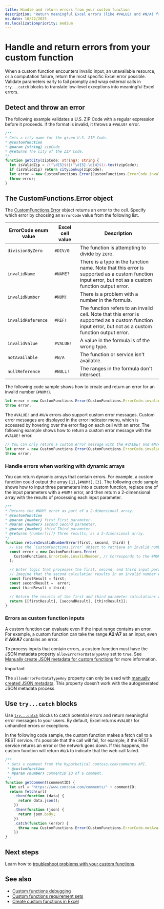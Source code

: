 ```yaml
---
title: Handle and return errors from your custom function
description: 'Return meaningful Excel errors (like #VALUE! and #N/A) from custom functions and map exceptions to user-friendly messages.'
ms.date: 10/22/2025
ms.localizationpriority: medium
---
```


# Handle and return errors from your custom function

When a custom function encounters invalid input, an unavailable resource, or a computation failure, return the most specific Excel error possible. Validate parameters early to fail promptly and wrap external calls in `try...catch` blocks to translate low-level exceptions into meaningful Excel errors.

## Detect and throw an error

The following example validates a U.S. ZIP Code with a regular expression before it proceeds. If the format is invalid, it throws a `#VALUE!` error.

```typescript
/**
* Gets a city name for the given U.S. ZIP Code.
* @customfunction
* @param {string} zipCode
* @returns The city of the ZIP Code.
*/
function getCity(zipCode: string): string {
  let isValidZip = /(^\d{5}$)|(^\d{5}-\d{4}$)/.test(zipCode);
  if (isValidZip) return cityLookup(zipCode);
  let error = new CustomFunctions.Error(CustomFunctions.ErrorCode.invalidValue, "Please provide a valid U.S. zip code.");
  throw error;
}
```

## The CustomFunctions.Error object

The [CustomFunctions.Error](/javascript/api/custom-functions-runtime/customfunctions.error) object returns an error to the cell. Specify which error by choosing an `ErrorCode` value from the following list.

|ErrorCode enum value  |Excel cell value  |Description  |
|---------------|---------|---------|
|`divisionByZero` | `#DIV/0`  | The function is attempting to divide by zero. |
|`invalidName`    | `#NAME?`  | There is a typo in the function name. Note that this error is supported as a custom function input error, but not as a custom function output error. |
|`invalidNumber`  | `#NUM!`   | There is a problem with a number in the formula. |
|`invalidReference` | `#REF!` | The function refers to an invalid cell. Note that this error is supported as a custom function input error, but not as a custom function output error.|
|`invalidValue`   | `#VALUE!` | A value in the formula is of the wrong type. |
|`notAvailable`   | `#N/A`    | The function or service isn't available. |
|`nullReference`  | `#NULL!`  | The ranges in the formula don't intersect. |

The following code sample shows how to create and return an error for an invalid number (`#NUM!`).

```typescript
let error = new CustomFunctions.Error(CustomFunctions.ErrorCode.invalidNumber);
throw error;
```

The `#VALUE!` and `#N/A` errors also support custom error messages. Custom error messages are displayed in the error indicator menu, which is accessed by hovering over the error flag on each cell with an error. The following example shows how to return a custom error message with the `#VALUE!` error.

```typescript
// You can only return a custom error message with the #VALUE! and #N/A errors.
let error = new CustomFunctions.Error(CustomFunctions.ErrorCode.invalidValue, "The parameter can only contain lowercase characters.");
throw error;
```

### Handle errors when working with dynamic arrays

You can return dynamic arrays that contain errors. For example, a custom function could output the array `[1],[#NUM!],[3]`. The following code sample shows how to input three parameters into a custom function, replace one of the input parameters with a `#NUM!` error, and then return a 2-dimensional array with the results of processing each input parameter.

```js
/**
* Returns the #NUM! error as part of a 2-dimensional array.
* @customfunction
* @param {number} first First parameter.
* @param {number} second Second parameter.
* @param {number} third Third parameter.
* @returns {number[][]} Three results, as a 2-dimensional array.
*/
function returnInvalidNumberError(first, second, third) {
  // Use the `CustomFunctions.Error` object to retrieve an invalid number error.
  const error = new CustomFunctions.Error(
    CustomFunctions.ErrorCode.invalidNumber, // Corresponds to the #NUM! error in the Excel UI.
  );

  // Enter logic that processes the first, second, and third input parameters.
  // Imagine that the second calculation results in an invalid number error. 
  const firstResult = first;
  const secondResult =  error;
  const thirdResult = third;

  // Return the results of the first and third parameter calculations and a #NUM! error in place of the second result. 
  return [[firstResult], [secondResult], [thirdResult]];
}
```

### Errors as custom function inputs

A custom function can evaluate even if the input range contains an error. For example, a custom function can take the range **A2:A7** as an input, even if **A6:A7** contains an error.

To process inputs that contain errors, a custom function must have the JSON metadata property `allowErrorForDataTypeAny` set to `true`. See [Manually create JSON metadata for custom functions](custom-functions-json.md#metadata-reference) for more information.

> [!IMPORTANT]
> The `allowErrorForDataTypeAny` property can only be used with [manually created JSON metadata](custom-functions-json.md). This property doesn't work with the autogenerated JSON metadata process.

## Use `try...catch` blocks

Use [`try...catch`](https://developer.mozilla.org/docs/Web/JavaScript/Reference/Statements/try...catch) blocks to catch potential errors and return meaningful error messages to your users. By default, Excel returns `#VALUE!` for unhandled errors or exceptions.

In the following code sample, the custom function makes a fetch call to a REST service. It's possible that the call will fail, for example, if the REST service returns an error or the network goes down. If this happens, the custom function will return `#N/A` to indicate that the web call failed.

```typescript
/**
 * Gets a comment from the hypothetical contoso.com/comments API.
 * @customfunction
 * @param {number} commentID ID of a comment.
 */
function getComment(commentID) {
  let url = "https://www.contoso.com/comments/" + commentID;
  return fetch(url)
    .then(function (data) {
      return data.json();
    })
    .then(function (json) {
      return json.body;
    })
    .catch(function (error) {
      throw new CustomFunctions.Error(CustomFunctions.ErrorCode.notAvailable);
    })
}
```

## Next steps

Learn how to [troubleshoot problems with your custom functions](custom-functions-troubleshooting.md).

## See also

* [Custom functions debugging](custom-functions-debugging.md)
* [Custom functions requirement sets](/javascript/api/requirement-sets/excel/custom-functions-requirement-sets)
* [Create custom functions in Excel](custom-functions-overview.md)
